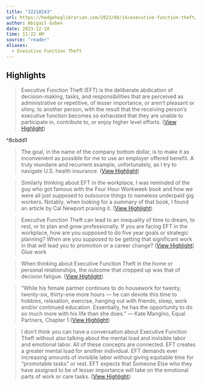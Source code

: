```yaml
---
title: "32218243"
url: https://hedgehoglibrarian.com/2023/08/14/executive-function-theft/
author: Abigail Goben
date: 2023-12-10
time: 11:22 AM
source: "reader"
aliases:
  - Executive Function Theft
---
```

## Highlights
> Executive Function Theft (EFT) is the deliberate abdication of decision-making, tasks, and responsibilities that are perceived as administrative or repetitive, of lesser importance, or aren’t pleasant or shiny, to another person, with the result that the receiving person’s executive function becomes so exhausted that they are unable to participate in, contribute to, or enjoy higher level efforts. ([View Highlight](https://read.readwise.io/read/01had40fcwfnq6tqb0ze9ws7je))

^8cbdd1

> The goal, in the name of the company bottom dollar, is to make it as inconvenient as possible for me to use an employer offered benefit. A truly mundane and recurrent example, unfortunately, as I try to navigate U.S. health insurance. ([View Highlight](https://read.readwise.io/read/01had44ezqpsqdghvd1pbf7qvx))

> Similarly thinking about EFT in the workplace, I was reminded of the guy who got famous with the Four Hour Workweek book and how we were all just supposed to outsource things to nameless underpaid gig workers. Notably, when looking for a summary of that book, I found an article by Cal Newport praising it. ([View Highlight](https://read.readwise.io/read/01had4994dgyx4241b8ej2zccc))

> Executive Function Theft can lead to an inequality of time to dream, to rest, or to plan and grow professionally. If you are facing EFT in the workplace, how are you supposed to do five year goals or strategic planning? When are you supposed to be getting that significant work in that will lead you to promotion or a career change? ([View Highlight](https://read.readwise.io/read/01had4agssdh2zfk3b9tkh7nwt))
Glue work

> When thinking about Executive Function Theft in the home or personal relationships, the outcome that cropped up was that of decision fatigue. ([View Highlight](https://read.readwise.io/read/01had4baf78zj3y5knfav2cr17))

> “While his female partner continues to do housework for twenty, twenty-six, thirty-one more hours — he can devote this time to hobbies, relaxation, exercise, hanging out with friends, sleep, work and/or continued education. Essentially, he has the opportunity to do so much more with his life than she does.” — Kate Mangino, Equal Partners, Chapter 1 ([View Highlight](https://read.readwise.io/read/01had4cxkvbh9s3saapd70d67k))

> I don’t think you can have a conversation about Executive Function Theft without also talking about the mental load and invisible labor and emotional labor. All of these concepts are connected. EFT creates a greater mental load for another individual. EFT demands ever increasing amounts of invisible labor without giving equitable time for “promotable tasks” or rest. EFT expects that Someone Else who they have assigned to be of lesser importance will take on the emotional parts of work or care tasks. ([View Highlight](https://read.readwise.io/read/01had4fg0mka5t6d78yvg8ac45))